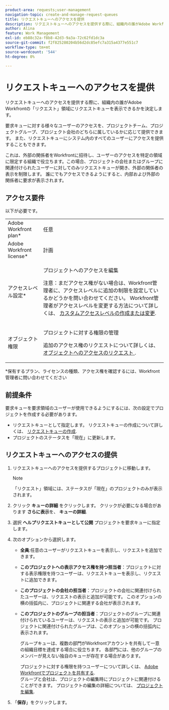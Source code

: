 ```yaml
---
product-area: requests;user-management
navigation-topic: create-and-manage-request-queues
title: リクエストキューへのアクセスを提供
description: リクエストキューへのアクセスを提供する際に、組織内の誰がAdobe Workfrontの「リクエスト」領域にリクエストキューを表示できるかを決定します。
author: Alina
feature: Work Management
exl-id: eb88c32a-f8b8-42d3-9a3a-72c62fd1dc3a
source-git-commit: f2f825280204b56d2dc85efc7a315a4377e551c7
workflow-type: tm+mt
source-wordcount: '544'
ht-degree: 0%

---
```


# リクエストキューへのアクセスを提供

リクエストキューへのアクセスを提供する際に、組織内の誰がAdobe Workfrontの「リクエスト」領域にリクエストキューを表示できるかを決定します。

要求キューに対する様々なユーザーのアクセスを、プロジェクトチーム、プロジェクトグループ、プロジェクト会社のどちらに属しているかに応じて提供できます。 また、リクエストキューにシステム内のすべてのユーザーにアクセスを提供することもできます。 

これは、外部の関係者をWorkfrontに招待し、ユーザーのアクセスを特定の領域に限定する組織で役立ちます。この場合、プロジェクトの会社またはグループに関連付けられたユーザーに対してのみリクエストキューが開き、外部の関係者の表示を制限します。 誰にでもアクセスできるようにすると、内部および外部の関係者に要求が表示されます。

## アクセス要件

以下が必要です。

<table style="table-layout:auto"> 
 <col> 
 <col> 
 <tbody> 
  <tr> 
   <td role="rowheader">Adobe Workfront plan*</td> 
   <td> <p>任意 </p> </td> 
  </tr> 
  <tr> 
   <td role="rowheader">Adobe Workfront license*</td> 
   <td> <p>計画 </p> </td> 
  </tr> 
  <tr> 
   <td role="rowheader">アクセスレベル設定*</td> 
   <td> <p>プロジェクトへのアクセスを編集</p> <p>注意：まだアクセス権がない場合は、Workfront管理者に、アクセスレベルに追加の制限を設定しているかどうかを問い合わせてください。 Workfront管理者がアクセスレベルを変更する方法について詳しくは、 <a href="../../../administration-and-setup/add-users/configure-and-grant-access/create-modify-access-levels.md" class="MCXref xref">カスタムアクセスレベルの作成または変更</a>.</p> </td> 
  </tr> 
  <tr> 
   <td role="rowheader">オブジェクト権限</td> 
   <td> <p> プロジェクトに対する権限の管理</p> <p>追加のアクセス権のリクエストについて詳しくは、 <a href="../../../workfront-basics/grant-and-request-access-to-objects/request-access.md" class="MCXref xref">オブジェクトへのアクセスのリクエスト </a>.</p> </td> 
  </tr> 
 </tbody> 
</table>

&#42;保有するプラン、ライセンスの種類、アクセス権を確認するには、Workfront管理者に問い合わせてください

## 前提条件

要求キューを要求領域のユーザーが使用できるようにするには、次の設定でプロジェクトを作成する必要があります。

* リクエストキューとして指定します。 リクエストキューの作成について詳しくは、 [リクエストキューの作成](../../../manage-work/requests/create-and-manage-request-queues/create-request-queue.md).
* プロジェクトのステータスを「現在」に更新します。

## リクエストキューへのアクセスの提供

1. リクエストキューへのアクセスを提供するプロジェクトに移動します。

   >[!NOTE]
   >
   >「リクエスト」領域には、ステータスが「現在」のプロジェクトのみが表示されます。

1. クリック **キューの詳細** をクリックします。 クリックが必要になる場合があります **さらに表示**&#x200B;を、 **キューの詳細**.
1. 選択 **ヘルプリクエストキューとして公開** プロジェクトを要求キューに指定します。
1. 次のオプションから選択します。

   * **全員**:任意のユーザーがリクエストキューを表示し、リクエストを追加できます。
   * **このプロジェクトへの表示アクセス権を持つ担当者**：プロジェクトに対する表示権限を持つユーザーは、リクエストキューを表示し、リクエストに追加できます。 
   * **このプロジェクトの会社の担当者**：プロジェクトの会社に関連付けられたユーザーは、リクエストの表示と追加が可能です。 このオプションの横の括弧内に、プロジェクトに関連する会社が表示されます。 
   * **このプロジェクトのグループの担当者**：プロジェクトのグループに関連付けられているユーザーは、リクエストの表示と追加が可能です。 プロジェクトに関連付けられたグループは、このオプションの横の括弧内に表示されます。

      グループキューは、複数の部門がWorkfrontアカウントを共有して一意の組織目標を達成する場合に役立ちます。 各部門には、他のグループのメンバーが見えない独自のキューが存在する場合があります。

      プロジェクトに対する権限を持つユーザーについて詳しくは、 [Adobe Workfrontでプロジェクトを共有する](../../../workfront-basics/grant-and-request-access-to-objects/share-a-project.md).\
      グループと会社は、プロジェクトの編集時にプロジェクトに関連付けることができます。 プロジェクトの編集の詳細については、 [プロジェクトを編集](../../../manage-work/projects/manage-projects/edit-projects.md).

1. 「**保存**」をクリックします。
